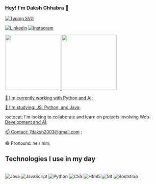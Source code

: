 <!--<h1 align="center">Hi 👋, I'm Daksh Chhabra</h1>
<h3 align="center">A passionate frontend developer from India .</h3>

<p align="left"> <img src="https://komarev.com/ghpvc/?username=daksh7112003&label=Profile%20views&color=0e75b6&style=flat" alt="daksh7112003" /> </p>

<p align="left"> <a href="https://github.com/ryo-ma/github-profile-trophy"><img src="https://github-profile-trophy.vercel.app/?username=daksh7112003" alt="daksh7112003" /></a> </p>

- 🌱 I’m currently learning **React and Java**

- 📫 How to reach me **7daksh2003@gmail.com**

<h3 align="left">Connect with me:</h3>
<p align="left">
</p>

<h3 align="left">Languages and Tools:</h3>
<p align="left"> <a href="https://www.w3schools.com/css/" target="_blank" rel="noreferrer"> <img src="https://raw.githubusercontent.com/devicons/devicon/master/icons/css3/css3-original-wordmark.svg" alt="css3" width="40" height="40"/> </a> <a href="https://www.w3.org/html/" target="_blank" rel="noreferrer"> <img src="https://raw.githubusercontent.com/devicons/devicon/master/icons/html5/html5-original-wordmark.svg" alt="html5" width="40" height="40"/> </a> <a href="https://www.java.com" target="_blank" rel="noreferrer"> <img src="https://raw.githubusercontent.com/devicons/devicon/master/icons/java/java-original.svg" alt="java" width="40" height="40"/> </a> <a href="https://developer.mozilla.org/en-US/docs/Web/JavaScript" target="_blank" rel="noreferrer"> <img src="https://raw.githubusercontent.com/devicons/devicon/master/icons/javascript/javascript-original.svg" alt="javascript" width="40" height="40"/> </a> <a href="https://nodejs.org" target="_blank" rel="noreferrer"> <img src="https://raw.githubusercontent.com/devicons/devicon/master/icons/nodejs/nodejs-original-wordmark.svg" alt="nodejs" width="40" height="40"/> </a> <a href="https://www.python.org" target="_blank" rel="noreferrer"> <img src="https://raw.githubusercontent.com/devicons/devicon/master/icons/python/python-original.svg" alt="python" width="40" height="40"/> </a> <a href="https://reactjs.org/" target="_blank" rel="noreferrer"> <img src="https://raw.githubusercontent.com/devicons/devicon/master/icons/react/react-original-wordmark.svg" alt="react" width="40" height="40"/> </a> <a href="https://reactnative.dev/" target="_blank" rel="noreferrer"> <img src="https://reactnative.dev/img/header_logo.svg" alt="reactnative" width="40" height="40"/> </a> </p>

<p><img align="center" src="https://github-readme-stats.vercel.app/api/top-langs?username=daksh7112003&show_icons=true&locale=en&layout=compact" alt="Daksh7112003" /></p>

<p><img align="center" src="https://github-readme-streak-stats.herokuapp.com/?user=daksh7112003&" alt="Daksh7112003" /></p>

-->













### Hey! I'm Daksh Chhabra 🤝
[![Typing SVG](https://readme-typing-svg.herokuapp.com?font=Fira+Code&weight=800&pause=1000&color=74F70B&width=435&lines=%22We+are+what+we+Repeatedly+do.+;Excellence%2C+then...;is+not+an+Act+but+a+Habit.%22+-+Aristotle)](https://git.io/typing-svg)

[![Linkedin](https://img.shields.io/badge/LinkedIn-0077B5?style=for-the-badge&logo=linkedin&logoColor=white)](https://www.linkedin.com/in/daksh-chhabra-513172233/)
[![Instagram](https://img.shields.io/badge/Instagram-E4405F?style=for-the-badge&logo=instagram&logoColor=white)](https://www.instagram.com/daksh.chhabra_/)

<div>
  <a href="https://github.com/Daksh7112003">
 <img height="180em" src="https://github-readme-stats.vercel.app/api?username=Daksh7112003&show_icons=true&theme=tokyonight&include_all_commits=true&count_private=true"/>
  <img height="180em" src="https://github-readme-stats.vercel.app/api/top-langs/?username=Daksh7112003&layout=compact&langs_count=7&theme=tokyonight"/>
</div>
    
🔭 I'm currently working with Python and AI;

🌱 I'm studying: JS, Python, and Java;

:octocat: I'm looking to collaborate and learn on projects involving Web-Development and AI;

📫 Contact: 7daksh2003@gmail.com ;

😄 Pronouns: he / him;

<!--⚡ Creator of Dev Reset (@devreset) on Instagram; -->

## Technologies I use in my day 

<div style="display: inline_block"><br>
<img align="center" alt="Java" src="https://img.shields.io/badge/Java-007396?style=for-the-badge&logo=java&logoColor=white">
<img align="center" alt="JavaScript" src="https://img.shields.io/badge/JavaScript-F7DF1E?style=for-the-badge&logo=javascript&logoColor=black">
<img align="center" alt="Python" src="https://img.shields.io/badge/Python-3776AB?style=for-the-badge&logo=python&logoColor=white">
<img align="center" alt="CSS" src="https://img.shields.io/badge/CSS-239120?&style=for-the-badge&logo=css3&logoColor=white">
<img align="center" alt="Html5" src="https://img.shields.io/badge/HTML5-E34F26?style=for-the-badge&logo=html5&logoColor=white">
<img align="center" alt="Git" src="https://img.shields.io/badge/GIT-E44C30?style=for-the-badge&logo=git&logoColor=white">
<img align="center" alt="Bootstrap" src="https://img.shields.io/badge/Bootstrap-563D7C?style=for-the-badge&logo=bootstrap&logoColor=white">
</div>

